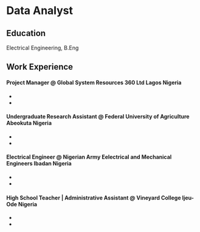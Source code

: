 # Data Analyst

## Education
Electrical Engineering, B.Eng

## Work Experience 

#### Project Manager @ Global System Resources 360 Ltd Lagos Nigeria
-
-

#### Undergraduate Research Assistant @ Federal University of Agriculture Abeokuta Nigeria
-
-

#### Electrical Engineer @ Nigerian Army Eelectrical and Mechanical Engineers Ibadan Nigeria
-
-

#### High School Teacher | Administrative Assistant @ Vineyard College Ijeu-Ode Nigeria
-
-


